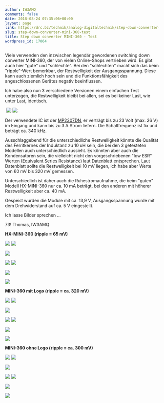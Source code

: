 ```yaml
---
author: IW3AMQ
comments: false
date: 2018-08-24 07:35:06+00:00
layout: page
link: https://drc.bz/technik/analog-digitaltechnik/step-down-converter-mini-360-test/
slug: step-down-converter-mini-360-test
title: Step down converter MINI-360 - Test
wordpress_id: 17064
---
```


Viele verwenden den inzwischen legendär gewordenen switching down converter MINI-360, der von vielen Online-Shops vertrieben wird. Es gibt auch hier "gute" und "schlechte". Bei den "schlechten" macht sich das beim "ripple"-Wert bemerkbar, der Restwelligkeit der Ausgangsspannung. Diese kann auch ziemlich hoch sein und die Funktionsfähigkeit des angeschlossenen Gerätes negativ beeinflussen.

Ich habe also nun 3 verschiedene Versionen einem einfachen Test unterzogen, die Restwelligkeit bleibt bei allen, sei es bei keiner Last, wie unter Last, identisch.


 ![](https://drc.bz/wp-content/uploads/2018/08/10-HX-MINI-360.jpg) ![](https://drc.bz/wp-content/uploads/2018/08/11-HX-MINI-360.jpg)


Der verwendete IC ist der [MP2307DN](http://pdf1.alldatasheet.com/datasheet-pdf/view/189149/MPS/MP2307DN.html), er verträgt bis zu 23 Volt (max. 26 V) im Eingang und kann bis zu 3 A Strom liefern. Die Schaltfrequenz ist fix und beträgt ca. 340 kHz.

Ausschlaggebend für die unterschiedliche Restwelligkeit könnte die Qualität des Ferritkernes der Induktanz zu 10 uH sein, die bei den 3 getesteten Modellen auch unterschiedlich aussieht. Es könnten aber auch die Kondensatoren sein, die vielleicht nicht den vorgeschriebenen "low ESR" Werten ([Equivalent Series Resistance](https://en.wikipedia.org/wiki/Equivalent_series_resistance)) laut [Datenblatt](http://pdf1.alldatasheet.com/datasheet-pdf/view/189149/MPS/MP2307DN.html) entsprechen. Laut Datenblatt sollte die Restwelligkeit bei 10 mV liegen, ich habe aber Werte von 60 mV bis 320 mV gemessen.

Unterschiedlich ist daher auch die Ruhestromaufnahme, die beim "guten" Modell HX-MINI-360 nur ca. 10 mA beträgt, bei den anderen mit höherer Restwelligkeit aber ca. 40 mA.

Gespeist wurden die Module mit ca. 13,9 V, Ausgangsspannung wurde mit dem Drehwiderstand auf ca. 5 V eingestellt.

Ich lasse Bilder sprechen ...

73! Thomas, IW3AMQ



**HX-MINI-360 (ripple = 65 mV)**

![](https://drc.bz/wp-content/uploads/2018/08/10-HX-MINI-360.jpg) ![](https://drc.bz/wp-content/uploads/2018/08/11-HX-MINI-360.jpg)

![](https://drc.bz/wp-content/uploads/2018/08/12-HX-MINI-360-1024x699.jpg)

![](https://drc.bz/wp-content/uploads/2018/08/14-HX-MINI-360-1024x576.jpg) ![](https://drc.bz/wp-content/uploads/2018/08/13-HX-MINI-360-1024x576.jpg)

![](https://drc.bz/wp-content/uploads/2018/08/15-HX-MINI-360-1024x758.jpg)

![](https://drc.bz/wp-content/uploads/2018/08/16-HX-MINI-360-1024x576.jpg)



**MINI-360 mit Logo (ripple = ca. 320 mV)**

![](https://drc.bz/wp-content/uploads/2018/08/20-MINI-360_CloneA.jpg) ![](https://drc.bz/wp-content/uploads/2018/08/21-MINI-360_CloneA.jpg)

![](https://drc.bz/wp-content/uploads/2018/08/23-MINI-360_CloneA-1024x905.jpg)

![](https://drc.bz/wp-content/uploads/2018/08/24-MINI-360_CloneA-1024x576.jpg) ![](https://drc.bz/wp-content/uploads/2018/08/33-MINI-360_CloneB-1024x576.jpg)

![](https://drc.bz/wp-content/uploads/2018/08/25-MINI-360_CloneA-1024x753.jpg)

![](https://drc.bz/wp-content/uploads/2018/08/26-MINI-360_CloneA-1024x576.jpg)



**MINI-360 ohne Logo (ripple = ca. 300 mV)**

![](https://drc.bz/wp-content/uploads/2018/08/30-MINI-360_CloneB.jpg) ![](https://drc.bz/wp-content/uploads/2018/08/31-MINI-360_CloneB-1024x629.jpg)

![](https://drc.bz/wp-content/uploads/2018/08/32-MINI-360_CloneB-1024x749.jpg)

![](https://drc.bz/wp-content/uploads/2018/08/34-MINI-360_CloneB-1024x576.jpg) ![](https://drc.bz/wp-content/uploads/2018/08/22-MINI-360_CloneA-1024x576.jpg)

![](https://drc.bz/wp-content/uploads/2018/08/35-MINI-360_CloneB-1024x705.jpg)

![](https://drc.bz/wp-content/uploads/2018/08/36-MINI-360_CloneB-1024x576.jpg)


